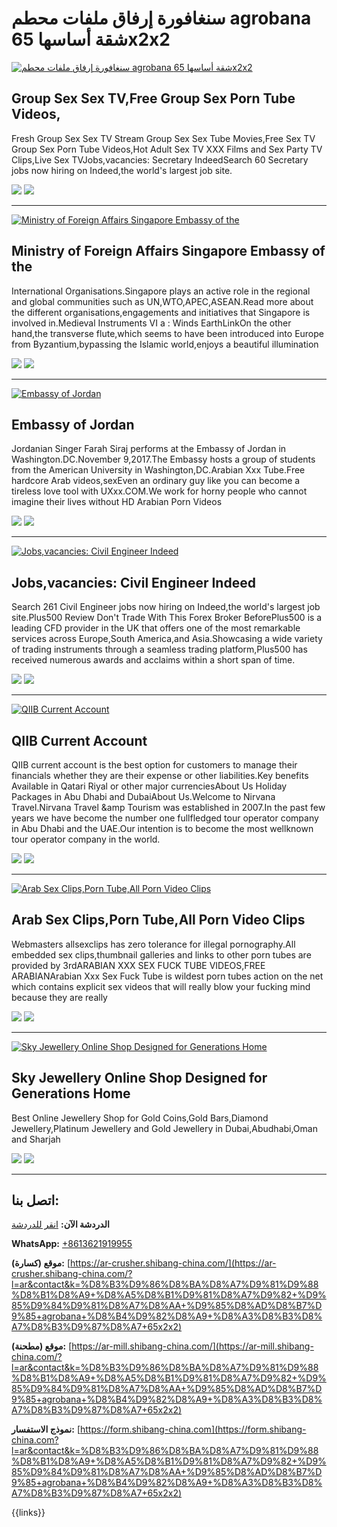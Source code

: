 # سنغافورة إرفاق ملفات محطم agrobana شقة أساسها 65x2x2

<a href="https://swt.shibang-china.com/?n=lxq&l=ar&img&k=%D8%B3%D9%86%D8%BA%D8%A7%D9%81%D9%88%D8%B1%D8%A9+%D8%A5%D8%B1%D9%81%D8%A7%D9%82+%D9%85%D9%84%D9%81%D8%A7%D8%AA+%D9%85%D8%AD%D8%B7%D9%85+agrobana+%D8%B4%D9%82%D8%A9+%D8%A3%D8%B3%D8%A7%D8%B3%D9%87%D8%A7+65x2x2" target="_blank">![سنغافورة إرفاق ملفات محطم agrobana شقة أساسها 65x2x2](http://static.shibang-china.com/all-800x300/1128.jpg)</a>

## Group Sex Sex TV,Free Group Sex Porn Tube Videos,
Fresh Group Sex Sex TV Stream Group Sex Sex Tube Movies,Free Sex TV Group Sex Porn Tube Videos,Hot Adult Sex TV XXX Films and Sex Party TV Clips,Live Sex TVJobs,vacancies: Secretary IndeedSearch 60 Secretary jobs now hiring on Indeed,the world's largest job site.


<a href="https://whatsapp.shibangsoft.com/WhatsApp.php" target="_blank" title="WhatsApp">![](http://static.shibang-china.com/icon/whatsapp.png)</a> <a href="https://swt.shibang-china.com/?n=lxq&l=ar&icon&k=%D8%B3%D9%86%D8%BA%D8%A7%D9%81%D9%88%D8%B1%D8%A9+%D8%A5%D8%B1%D9%81%D8%A7%D9%82+%D9%85%D9%84%D9%81%D8%A7%D8%AA+%D9%85%D8%AD%D8%B7%D9%85+agrobana+%D8%B4%D9%82%D8%A9+%D8%A3%D8%B3%D8%A7%D8%B3%D9%87%D8%A7+65x2x2" target="_blank">![](http://static.shibang-china.com/icon/chat-ar.png)</a>

---

<a href="https://swt.shibang-china.com/?n=lxq&l=ar&img&k=%D8%B3%D9%86%D8%BA%D8%A7%D9%81%D9%88%D8%B1%D8%A9+%D8%A5%D8%B1%D9%81%D8%A7%D9%82+%D9%85%D9%84%D9%81%D8%A7%D8%AA+%D9%85%D8%AD%D8%B7%D9%85+agrobana+%D8%B4%D9%82%D8%A9+%D8%A3%D8%B3%D8%A7%D8%B3%D9%87%D8%A7+65x2x2" target="_blank">![Ministry of Foreign Affairs Singapore Embassy of the](http://static.shibang-china.com/all-800x300/330.jpg)</a>

## Ministry of Foreign Affairs Singapore Embassy of the
International Organisations.Singapore plays an active role in the regional and global communities such as UN,WTO,APEC,ASEAN.Read more about the different organisations,engagements and initiatives that Singapore is involved in.Medieval Instruments VI a : Winds EarthLinkOn the other hand,the transverse flute,which seems to have been introduced into Europe from Byzantium,bypassing the Islamic world,enjoys a beautiful illumination


<a href="https://whatsapp.shibangsoft.com/WhatsApp.php" target="_blank" title="WhatsApp">![](http://static.shibang-china.com/icon/whatsapp.png)</a> <a href="https://swt.shibang-china.com/?n=lxq&l=ar&icon&k=%D8%B3%D9%86%D8%BA%D8%A7%D9%81%D9%88%D8%B1%D8%A9+%D8%A5%D8%B1%D9%81%D8%A7%D9%82+%D9%85%D9%84%D9%81%D8%A7%D8%AA+%D9%85%D8%AD%D8%B7%D9%85+agrobana+%D8%B4%D9%82%D8%A9+%D8%A3%D8%B3%D8%A7%D8%B3%D9%87%D8%A7+65x2x2" target="_blank">![](http://static.shibang-china.com/icon/chat-ar.png)</a>

---

<a href="https://swt.shibang-china.com/?n=lxq&l=ar&img&k=%D8%B3%D9%86%D8%BA%D8%A7%D9%81%D9%88%D8%B1%D8%A9+%D8%A5%D8%B1%D9%81%D8%A7%D9%82+%D9%85%D9%84%D9%81%D8%A7%D8%AA+%D9%85%D8%AD%D8%B7%D9%85+agrobana+%D8%B4%D9%82%D8%A9+%D8%A3%D8%B3%D8%A7%D8%B3%D9%87%D8%A7+65x2x2" target="_blank">![Embassy of Jordan](http://static.shibang-china.com/all-800x300/490.jpg)</a>

## Embassy of Jordan
Jordanian Singer Farah Siraj performs at the Embassy of Jordan in Washington.DC.November 9,2017.The Embassy hosts a group of students from the American University in Washington,DC.Arabian Xxx Tube.Free hardcore Arab videos,sexEven an ordinary guy like you can become a tireless love tool with UXxx.COM.We work for horny people who cannot imagine their lives without HD Arabian Porn Videos


<a href="https://whatsapp.shibangsoft.com/WhatsApp.php" target="_blank" title="WhatsApp">![](http://static.shibang-china.com/icon/whatsapp.png)</a> <a href="https://swt.shibang-china.com/?n=lxq&l=ar&icon&k=%D8%B3%D9%86%D8%BA%D8%A7%D9%81%D9%88%D8%B1%D8%A9+%D8%A5%D8%B1%D9%81%D8%A7%D9%82+%D9%85%D9%84%D9%81%D8%A7%D8%AA+%D9%85%D8%AD%D8%B7%D9%85+agrobana+%D8%B4%D9%82%D8%A9+%D8%A3%D8%B3%D8%A7%D8%B3%D9%87%D8%A7+65x2x2" target="_blank">![](http://static.shibang-china.com/icon/chat-ar.png)</a>

---

<a href="https://swt.shibang-china.com/?n=lxq&l=ar&img&k=%D8%B3%D9%86%D8%BA%D8%A7%D9%81%D9%88%D8%B1%D8%A9+%D8%A5%D8%B1%D9%81%D8%A7%D9%82+%D9%85%D9%84%D9%81%D8%A7%D8%AA+%D9%85%D8%AD%D8%B7%D9%85+agrobana+%D8%B4%D9%82%D8%A9+%D8%A3%D8%B3%D8%A7%D8%B3%D9%87%D8%A7+65x2x2" target="_blank">![Jobs,vacancies: Civil Engineer Indeed](http://static.shibang-china.com/all-800x300/1499.jpg)</a>

## Jobs,vacancies: Civil Engineer Indeed
Search 261 Civil Engineer jobs now hiring on Indeed,the world's largest job site.Plus500 Review Don't Trade With This Forex Broker BeforePlus500 is a leading CFD provider in the UK that offers one of the most remarkable services across Europe,South America,and Asia.Showcasing a wide variety of trading instruments through a seamless trading platform,Plus500 has received numerous awards and acclaims within a short span of time.


<a href="https://whatsapp.shibangsoft.com/WhatsApp.php" target="_blank" title="WhatsApp">![](http://static.shibang-china.com/icon/whatsapp.png)</a> <a href="https://swt.shibang-china.com/?n=lxq&l=ar&icon&k=%D8%B3%D9%86%D8%BA%D8%A7%D9%81%D9%88%D8%B1%D8%A9+%D8%A5%D8%B1%D9%81%D8%A7%D9%82+%D9%85%D9%84%D9%81%D8%A7%D8%AA+%D9%85%D8%AD%D8%B7%D9%85+agrobana+%D8%B4%D9%82%D8%A9+%D8%A3%D8%B3%D8%A7%D8%B3%D9%87%D8%A7+65x2x2" target="_blank">![](http://static.shibang-china.com/icon/chat-ar.png)</a>

---

<a href="https://swt.shibang-china.com/?n=lxq&l=ar&img&k=%D8%B3%D9%86%D8%BA%D8%A7%D9%81%D9%88%D8%B1%D8%A9+%D8%A5%D8%B1%D9%81%D8%A7%D9%82+%D9%85%D9%84%D9%81%D8%A7%D8%AA+%D9%85%D8%AD%D8%B7%D9%85+agrobana+%D8%B4%D9%82%D8%A9+%D8%A3%D8%B3%D8%A7%D8%B3%D9%87%D8%A7+65x2x2" target="_blank">![QIIB Current Account](http://static.shibang-china.com/all-800x300/1392.jpg)</a>

## QIIB Current Account
QIIB current account is the best option for customers to manage their financials whether they are their expense or other liabilities.Key benefits Available in Qatari Riyal or other major currenciesAbout Us Holiday Packages in Abu Dhabi and DubaiAbout Us.Welcome to Nirvana Travel.Nirvana Travel &amp Tourism was established in 2007.In the past few years we have become the number one fullfledged tour operator company in Abu Dhabi and the UAE.Our intention is to become the most wellknown tour operator company in the world.


<a href="https://whatsapp.shibangsoft.com/WhatsApp.php" target="_blank" title="WhatsApp">![](http://static.shibang-china.com/icon/whatsapp.png)</a> <a href="https://swt.shibang-china.com/?n=lxq&l=ar&icon&k=%D8%B3%D9%86%D8%BA%D8%A7%D9%81%D9%88%D8%B1%D8%A9+%D8%A5%D8%B1%D9%81%D8%A7%D9%82+%D9%85%D9%84%D9%81%D8%A7%D8%AA+%D9%85%D8%AD%D8%B7%D9%85+agrobana+%D8%B4%D9%82%D8%A9+%D8%A3%D8%B3%D8%A7%D8%B3%D9%87%D8%A7+65x2x2" target="_blank">![](http://static.shibang-china.com/icon/chat-ar.png)</a>

---

<a href="https://swt.shibang-china.com/?n=lxq&l=ar&img&k=%D8%B3%D9%86%D8%BA%D8%A7%D9%81%D9%88%D8%B1%D8%A9+%D8%A5%D8%B1%D9%81%D8%A7%D9%82+%D9%85%D9%84%D9%81%D8%A7%D8%AA+%D9%85%D8%AD%D8%B7%D9%85+agrobana+%D8%B4%D9%82%D8%A9+%D8%A3%D8%B3%D8%A7%D8%B3%D9%87%D8%A7+65x2x2" target="_blank">![Arab Sex Clips,Porn Tube,All Porn Video Clips](http://static.shibang-china.com/all-800x300/930.jpg)</a>

## Arab Sex Clips,Porn Tube,All Porn Video Clips
Webmasters allsexclips has zero tolerance for illegal pornography.All embedded sex clips,thumbnail galleries and links to other porn tubes are provided by 3rdARABIAN XXX SEX FUCK TUBE VIDEOS,FREE ARABIANArabian Xxx Sex Fuck Tube is wildest porn tubes action on the net which contains explicit sex videos that will really blow your fucking mind because they are really


<a href="https://whatsapp.shibangsoft.com/WhatsApp.php" target="_blank" title="WhatsApp">![](http://static.shibang-china.com/icon/whatsapp.png)</a> <a href="https://swt.shibang-china.com/?n=lxq&l=ar&icon&k=%D8%B3%D9%86%D8%BA%D8%A7%D9%81%D9%88%D8%B1%D8%A9+%D8%A5%D8%B1%D9%81%D8%A7%D9%82+%D9%85%D9%84%D9%81%D8%A7%D8%AA+%D9%85%D8%AD%D8%B7%D9%85+agrobana+%D8%B4%D9%82%D8%A9+%D8%A3%D8%B3%D8%A7%D8%B3%D9%87%D8%A7+65x2x2" target="_blank">![](http://static.shibang-china.com/icon/chat-ar.png)</a>

---

<a href="https://swt.shibang-china.com/?n=lxq&l=ar&img&k=%D8%B3%D9%86%D8%BA%D8%A7%D9%81%D9%88%D8%B1%D8%A9+%D8%A5%D8%B1%D9%81%D8%A7%D9%82+%D9%85%D9%84%D9%81%D8%A7%D8%AA+%D9%85%D8%AD%D8%B7%D9%85+agrobana+%D8%B4%D9%82%D8%A9+%D8%A3%D8%B3%D8%A7%D8%B3%D9%87%D8%A7+65x2x2" target="_blank">![Sky Jewellery Online Shop Designed for Generations Home](http://static.shibang-china.com/all-800x300/1018.jpg)</a>

## Sky Jewellery Online Shop Designed for Generations Home
Best Online Jewellery Shop for Gold Coins,Gold Bars,Diamond Jewellery,Platinum Jewellery and Gold Jewellery in Dubai,Abudhabi,Oman and Sharjah

<a href="https://whatsapp.shibangsoft.com/WhatsApp.php" target="_blank" title="WhatsApp">![](http://static.shibang-china.com/icon/whatsapp.png)</a> <a href="https://swt.shibang-china.com/?l=ar&icon&k=%D8%B3%D9%86%D8%BA%D8%A7%D9%81%D9%88%D8%B1%D8%A9+%D8%A5%D8%B1%D9%81%D8%A7%D9%82+%D9%85%D9%84%D9%81%D8%A7%D8%AA+%D9%85%D8%AD%D8%B7%D9%85+agrobana+%D8%B4%D9%82%D8%A9+%D8%A3%D8%B3%D8%A7%D8%B3%D9%87%D8%A7+65x2x2" target="_blank">![](http://static.shibang-china.com/icon/chat-ar.png)</a>

---
## اتصل بنا:

**الدردشة الآن:** [انقر للدردشة](https://swt.shibang-china.com?l=ar&contact&k=%D8%B3%D9%86%D8%BA%D8%A7%D9%81%D9%88%D8%B1%D8%A9+%D8%A5%D8%B1%D9%81%D8%A7%D9%82+%D9%85%D9%84%D9%81%D8%A7%D8%AA+%D9%85%D8%AD%D8%B7%D9%85+agrobana+%D8%B4%D9%82%D8%A9+%D8%A3%D8%B3%D8%A7%D8%B3%D9%87%D8%A7+65x2x2)

**WhatsApp:**  [+8613621919955](https://whatsapp.shibangsoft.com/WhatsApp.php)

**موقع (كسارة):** [https://ar-crusher.shibang-china.com/](https://ar-crusher.shibang-china.com/?l=ar&contact&k=%D8%B3%D9%86%D8%BA%D8%A7%D9%81%D9%88%D8%B1%D8%A9+%D8%A5%D8%B1%D9%81%D8%A7%D9%82+%D9%85%D9%84%D9%81%D8%A7%D8%AA+%D9%85%D8%AD%D8%B7%D9%85+agrobana+%D8%B4%D9%82%D8%A9+%D8%A3%D8%B3%D8%A7%D8%B3%D9%87%D8%A7+65x2x2)

**موقع (مطحنة):** [https://ar-mill.shibang-china.com/](https://ar-mill.shibang-china.com/?l=ar&contact&k=%D8%B3%D9%86%D8%BA%D8%A7%D9%81%D9%88%D8%B1%D8%A9+%D8%A5%D8%B1%D9%81%D8%A7%D9%82+%D9%85%D9%84%D9%81%D8%A7%D8%AA+%D9%85%D8%AD%D8%B7%D9%85+agrobana+%D8%B4%D9%82%D8%A9+%D8%A3%D8%B3%D8%A7%D8%B3%D9%87%D8%A7+65x2x2)

**نموذج الاستفسار:** [https://form.shibang-china.com](https://form.shibang-china.com?l=ar&contact&k=%D8%B3%D9%86%D8%BA%D8%A7%D9%81%D9%88%D8%B1%D8%A9+%D8%A5%D8%B1%D9%81%D8%A7%D9%82+%D9%85%D9%84%D9%81%D8%A7%D8%AA+%D9%85%D8%AD%D8%B7%D9%85+agrobana+%D8%B4%D9%82%D8%A9+%D8%A3%D8%B3%D8%A7%D8%B3%D9%87%D8%A7+65x2x2)

{{links}}
